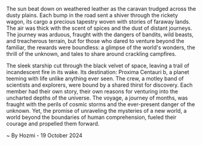 
The sun beat down on weathered leather as the caravan trudged across the dusty plains. Each bump in the road sent a shiver through the rickety wagon, its cargo a precious tapestry woven with stories of faraway lands. The air was thick with the scent of spices and the dust of distant journeys. The journey was arduous, fraught with the dangers of bandits, wild beasts, and treacherous terrain, but for those who dared to venture beyond the familiar, the rewards were boundless: a glimpse of the world's wonders, the thrill of the unknown, and tales to share around crackling campfires.

The sleek starship cut through the black velvet of space, leaving a trail of incandescent fire in its wake. Its destination: Proxima Centauri b, a planet teeming with life unlike anything ever seen. The crew, a motley band of scientists and explorers, were bound by a shared thirst for discovery. Each member had their own story, their own reasons for venturing into the uncharted depths of the universe.  The voyage, a journey of months, was fraught with the perils of cosmic storms and the ever-present danger of the unknown. Yet, the promise of unraveling the mysteries of a new world, a world beyond the boundaries of human comprehension, fueled their courage and propelled them forward. 

~ By Hozmi - 19 October 2024
